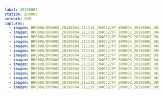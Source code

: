 ```yaml
---
label: 20190804
station: BR0008
network: GMN
capturas:
  - imagem: BR0008/BR0008_20190804_211118_204052/FF_BR0008_20190805_082041_779_0545792.fits_maxpixel.jpg
  - imagem: BR0008/BR0008_20190804_211118_204052/FF_BR0008_20190805_084739_148_0567552.fits_maxpixel.jpg
  - imagem: BR0008/BR0008_20190804_211118_204052/FF_BR0008_20190805_082548_885_0549888.fits_maxpixel.jpg
  - imagem: BR0008/BR0008_20190804_211118_204052/FF_BR0008_20190805_062754_734_0456192.fits_maxpixel.jpg
  - imagem: BR0008/BR0008_20190804_211118_204052/FF_BR0008_20190805_084720_280_0567296.fits_maxpixel.jpg
  - imagem: BR0008/BR0008_20190804_211118_204052/FF_BR0008_20190805_060052_481_0434432.fits_maxpixel.jpg
  - imagem: BR0008/BR0008_20190804_211118_204052/FF_BR0008_20190805_091852_186_0592896.fits_maxpixel.jpg
  - imagem: BR0008/BR0008_20190804_211118_204052/FF_BR0008_20190805_044331_506_0372224.fits_maxpixel.jpg
  - imagem: BR0008/BR0008_20190804_211118_204052/FF_BR0008_20190805_082021_750_0545536.fits_maxpixel.jpg
  - imagem: BR0008/BR0008_20190804_211118_204052/FF_BR0008_20190805_032128_188_0305152.fits_maxpixel.jpg
  - imagem: BR0008/BR0008_20190804_211118_204052/FF_BR0008_20190805_062915_143_0457216.fits_maxpixel.jpg
  - imagem: BR0008/BR0008_20190804_211118_204052/FF_BR0008_20190805_063501_354_0461568.fits_maxpixel.jpg
  - imagem: BR0008/BR0008_20190804_211118_204052/FF_BR0008_20190805_085124_044_0570624.fits_maxpixel.jpg
  - imagem: BR0008/BR0008_20190804_211118_204052/FF_BR0008_20190805_085923_236_0577024.fits_maxpixel.jpg
---
```

